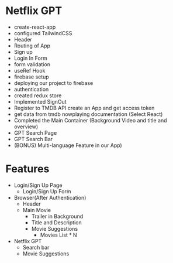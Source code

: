   # Netflix GPT
  - create-react-app
  - configured TailwindCSS
  - Header
  - Routing of App
  - Sign up 
  - Login In Form
  - form validation
  - useRef Hook
  - firebase setup 
  - deploying our project to firebase
  - authentication
  - created redux store 
  - Implemented SignOut
  - Register to TMDB API create an App and get access token 
  - get data from tmdb nowplaying documentation (Select React)
  - Completed the Main Container (Background Video and title and overview)
  - GPT Search Page
  - GPT Search Bar
  - (BONUS) Multi-language Feature in our App)

  # Features
  - Login/Sign Up Page
    - Login/Sign Up Form
  - Browser(After Authentication)
    - Header
    - Main Movie
        - Trailer in Background
        - Title and Description
        - Movie Suggestions
            - Movies List * N
- Netflix GPT
    - Search bar
    - Movie Suggestions
